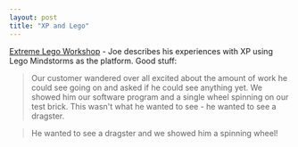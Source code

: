 ```yaml
---
layout: post
title: "XP and Lego"
---
```




<a href="http://radio.weblogs.com/0108103/stories/2002/10/06/extremeLegoWorkshop.html">Extreme Lego Workshop</a> - Joe describes his experiences with XP using Lego Mindstorms as the platform. Good stuff:

<blockquote>Our customer wandered over all excited about the amount of work he could see going on and asked if he could see anything yet. We showed him our software program and a single wheel spinning on our test brick. This wasn't what he wanted to see - he wanted to see a dragster.</blockquote>

<blockquote>He wanted to see a dragster and we showed him a spinning wheel! </blockquote>


